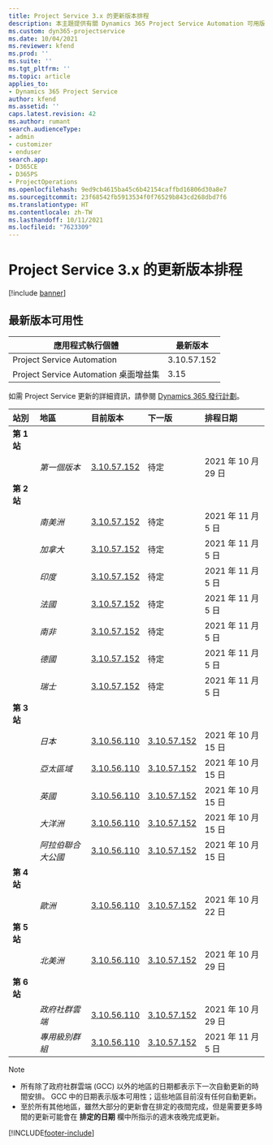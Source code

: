 ```yaml
---
title: Project Service 3.x 的更新版本排程
description: 本主題提供有關 Dynamics 365 Project Service Automation 可用版本與即將發行版本的資訊。
ms.custom: dyn365-projectservice
ms.date: 10/04/2021
ms.reviewer: kfend
ms.prod: ''
ms.suite: ''
ms.tgt_pltfrm: ''
ms.topic: article
applies_to:
- Dynamics 365 Project Service
author: kfend
ms.assetid: ''
caps.latest.revision: 42
ms.author: rumant
search.audienceType:
- admin
- customizer
- enduser
search.app:
- D365CE
- D365PS
- ProjectOperations
ms.openlocfilehash: 9ed9cb4615ba45c6b42154caffbd16806d30a8e7
ms.sourcegitcommit: 23f68542fb5913534f0f76529b843cd268dbd7f6
ms.translationtype: HT
ms.contentlocale: zh-TW
ms.lasthandoff: 10/11/2021
ms.locfileid: "7623309"
---
```

# <a name="update-release-schedule-for-project-service-3x"></a>Project Service 3.x 的更新版本排程

[!include [banner](../includes/psa-now-project-operations.md)]

## <a name="latest-version-availability"></a>最新版本可用性

| 應用程式執行個體  |  最新版本 |
|-------|----|
| Project Service Automation    | 3.10.57.152 |
| Project Service Automation 桌面增益集                | 3.15          |

如需 Project Service 更新的詳細資訊，請參閱 [Dynamics 365 發行計劃](/dynamics365/release-plans/)。 

| 站別  | 地區 | 目前版本 | 下一版 |  排程日期
| :---   | :---   | :---   | :---   |:---   |         
|<strong>第 1 站</strong> | |  |  | |
| | <i>第一個版本</i> | [3.10.57.152](whats-new-ur-36.md) | 待定 | 2021 年 10 月 29 日
|<strong>第 2 站</strong> | |  |  | |
| | <i>南美洲</i> | [3.10.57.152](whats-new-ur-36.md) | 待定 | 2021 年 11 月 5 日
| | <i>加拿大</i> | [3.10.57.152](whats-new-ur-36.md) | 待定 | 2021 年 11 月 5 日
| | <i>印度</i> | [3.10.57.152](whats-new-ur-36.md) | 待定 | 2021 年 11 月 5 日
| | <i>法國</i> | [3.10.57.152](whats-new-ur-36.md) | 待定 | 2021 年 11 月 5 日
| | <i>南非</i> | [3.10.57.152](whats-new-ur-36.md) | 待定 | 2021 年 11 月 5 日
| | <i>德國</i> | [3.10.57.152](whats-new-ur-36.md) | 待定 | 2021 年 11 月 5 日
| | <i>瑞士</i> | [3.10.57.152](whats-new-ur-36.md) | 待定 | 2021 年 11 月 5 日
|<strong>第 3 站</strong> | |  |  | |
| | <i>日本</i> | [3.10.56.110](whats-new-ur-35.md) | [3.10.57.152](whats-new-ur-36.md) | 2021 年 10 月 15 日
| | <i>亞太區域</i> | [3.10.56.110](whats-new-ur-35.md) | [3.10.57.152](whats-new-ur-36.md) | 2021 年 10 月 15 日
| | <i>英國</i> | [3.10.56.110](whats-new-ur-35.md) | [3.10.57.152](whats-new-ur-36.md) | 2021 年 10 月 15 日
| | <i>大洋洲</i> | [3.10.56.110](whats-new-ur-35.md) | [3.10.57.152](whats-new-ur-36.md) | 2021 年 10 月 15 日
| | <i>阿拉伯聯合大公國</i> | [3.10.56.110](whats-new-ur-35.md) | [3.10.57.152](whats-new-ur-36.md) | 2021 年 10 月 15 日
|<strong>第 4 站</strong> | |  |  | |
| | <i>歐洲</i> | [3.10.56.110](whats-new-ur-35.md) | [3.10.57.152](whats-new-ur-36.md) | 2021 年 10 月 22 日
|<strong>第 5 站</strong> | |  |  | |
| | <i>北美洲</i> | [3.10.56.110](whats-new-ur-35.md) | [3.10.57.152](whats-new-ur-36.md) | 2021 年 10 月 29 日
|<strong>第 6 站</strong> | |  |  | |
| | <i>政府社群雲端</i> | [3.10.56.110](whats-new-ur-35.md) | [3.10.57.152](whats-new-ur-36.md) | 2021 年 10 月 29 日
| | <i>專用級別群組</i> | [3.10.56.110](whats-new-ur-35.md) | [3.10.57.152](whats-new-ur-36.md) | 2021 年 11 月 5 日


>[!Note]
> - 所有除了政府社群雲端 (GCC) 以外的地區的日期都表示下一次自動更新的時間安排。 GCC 中的日期表示版本可用性；這些地區目前沒有任何自動更新。
> - 至於所有其他地區，雖然大部分的更新會在排定的夜間完成，但是需要更多時間的更新可能會在 **排定的日期** 欄中所指示的週末夜晚完成更新。


[!INCLUDE[footer-include](../includes/footer-banner.md)]
